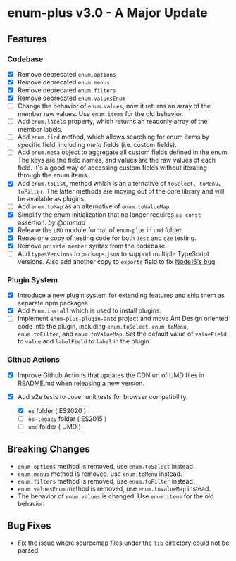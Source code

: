 # enum-plus v3.0 - A Major Update

## Features

### Codebase

- [x] Remove deprecated `enum.options`
- [x] Remove deprecated `enum.menus`
- [x] Remove deprecated `enum.filters`
- [x] Remove deprecated `enum.valuesEnum`
- [ ] Change the behavior of `enum.values`, now it returns an array of the member raw values. Use `enum.items` for the old behavior.
- [ ] Add `enum.labels` property, which returns an readonly array of the member labels.
- [ ] Add `enum.find` method, which allows searching for enum items by specific field, including _meta_ fields (i.e. custom fields).
- [ ] Add `enum.meta` object to aggregate all custom fields defined in the enum. The keys are the field names, and values are the raw values of each field. It's a good way of accessing custom fields without iterating through the enum items.
- [x] Add `enum.toList`, method which is an alternative of `toSelect`、`toMenu`、`toFilter`. The latter methods are moving out of the core library and will be available as plugins.
- [ ] Add `enum.toMap` as an alternative of `enum.toValueMap`.
- [x] Simplify the enum initialization that no longer requires `as const` assertion. _by @otomad_
- [x] Release the `UMD` module format of `enum-plus` in `umd` folder.
- [x] Reuse one copy of testing code for both `Jest` and `e2e` testing.
- [x] Remove `private member` syntax from the codebase.
- [ ] Add `typesVersions` to `package.json` to support multiple TypeScript versions. Also add another copy to `exports` field to fix [Node16's bug](https://www.typescriptlang.org/docs/handbook/release-notes/typescript-4-9.html#exports-is-prioritized-over-typesversions).

### Plugin System

- [x] Introduce a new plugin system for extending features and ship them as separate npm packages.
- [x] Add `Enum.install` which is used to install plugins.
- [ ] Implement `enum-plus-plugin-antd` project and move Ant Design oriented code into the plugin, including `enum.toSelect`, `enum.toMenu`, `enum.toFilter`, and `enum.toValueMap`. Set the default value of `valueField` to `value` and `labelField` to `label` in the plugin.

### Github Actions

- [x] Improve Github Actions that updates the CDN url of UMD files in README.md when releasing a new version.
- [x] Add e2e tests to cover unit tests for browser compatibility.

  - [x] `es` folder ( ES2020 )
  - [ ] `es-legacy` folder ( ES2015 )
  - [ ] `umd` folder ( UMD )

## Breaking Changes

- `enum.options` method is removed, use `enum.toSelect` instead.
- `enum.menus` method is removed, use `enum.toMenu` instead.
- `enum.filters` method is removed, use `enum.toFilter` instead.
- `enum.valuesEnum` method is removed, use `enum.toValueMap` instead.
- The behavior of `enum.values` is changed. Use `enum.items` for the old behavior.

## Bug Fixes

- Fix the issue where sourcemap files under the `lib` directory could not be parsed.
